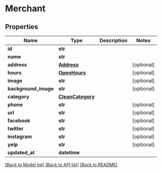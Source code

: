 # Merchant

## Properties
Name | Type | Description | Notes
------------ | ------------- | ------------- | -------------
**id** | **str** |  | 
**name** | **str** |  | 
**address** | [**Address**](Address.md) |  | [optional] 
**hours** | [**OpenHours**](OpenHours.md) |  | [optional] 
**image** | **str** |  | [optional] 
**background_image** | **str** |  | [optional] 
**category** | [**CleanCategory**](CleanCategory.md) |  | 
**phone** | **str** |  | [optional] 
**url** | **str** |  | [optional] 
**facebook** | **str** |  | [optional] 
**twitter** | **str** |  | [optional] 
**instagram** | **str** |  | [optional] 
**yelp** | **str** |  | [optional] 
**updated_at** | **datetime** |  | 

[[Back to Model list]](../README.md#documentation-for-models) [[Back to API list]](../README.md#documentation-for-api-endpoints) [[Back to README]](../README.md)


